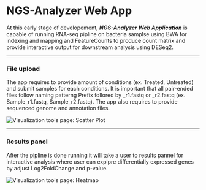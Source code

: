<h1> NGS-Analyzer Web App</h1>
<p> At this early stage of developement, <b><i>NGS-Analyzer Web Application</i></b> is capable of running RNA-seq pipline on bacteria samplse using BWA for indexing and mapping and FeatureCounts to produce count matrix and provide interactive output for downstream analysis using DESeq2.</P>
<hr>
<h3>File upload</h3>
<p>The app requires to provide amount of conditions (ex. Treated, Untreated) and submit samples for each conditions. It is important that all pair-ended files follow naming patterng Prefix follored by _r1.fastq or _r2.fastq (ex. Sample_r1.fastq, Sample_r2.fastq). The app also requires to provide sequenced genome and annotation files.</p>
<img src = 'https://drive.google.com/uc?export=view&id=1PQ4c23XhkKfMhXEXv3UDQ5hdazrfG1q6' alt = 'Visualization tools page: Scatter Plot'>

<hr>
<h3>Results panel</h3>
<p>After the pipline is done running it will take a user to results pannel for interactive analysis where user can explpre differentially expressed genes by adjust Log2FoldChange and p-value.</p>
<img src = 'https://drive.google.com/uc?export=view&id=1bey_rMbKHLpXHIRvSf0Ys-d3aF3HHZic' alt = 'Visualization tools page: Heatmap'>

